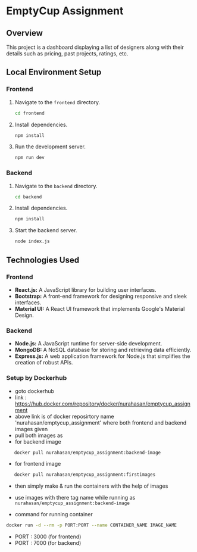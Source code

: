 # EmptyCup Assignment

## Overview

This project is a dashboard displaying a list of designers along with their details such as pricing, past projects, ratings, etc.

## Local Environment Setup

### Frontend

1. Navigate to the `frontend` directory.
   ```bash
   cd frontend
   ```

2. Install dependencies.
   ```bash
   npm install
   ```

3. Run the development server.
   ```bash
   npm run dev
   ```

### Backend

1. Navigate to the `backend` directory.
   ```bash
   cd backend
   ```

2. Install dependencies.
   ```bash
   npm install
   ```

3. Start the backend server.
   ```bash
   node index.js
   ```

## Technologies Used

### Frontend

- **React.js:** A JavaScript library for building user interfaces.
- **Bootstrap:** A front-end framework for designing responsive and sleek interfaces.
- **Material UI:** A React UI framework that implements Google's Material Design.

### Backend

- **Node.js:** A JavaScript runtime for server-side development.
- **MongoDB:** A NoSQL database for storing and retrieving data efficiently.
- **Express.js:** A web application framework for Node.js that simplifies the creation of robust APIs.


### Setup by Dockerhub 
- goto dockerhub 
- link : https://hub.docker.com/repository/docker/nurahasan/emptycup_assignment
- above link is of docker reposirtory name 'nurahasan/emptycup_assignment' where both frontend and backend images given
- pull both images as 
- for backend image
```bash
   docker pull nurahasan/emptycup_assignment:backend-image
```

- for frontend image
```bash
   docker pull nurahasan/emptycup_assignment:firstimages
```
- then simply make & run the containers with the help of images
- use images with there tag name while running as ```nurahasan/emptycup_assignment:backend-image ```

- command for running container 
```bash
docker run -d --rm -p PORT:PORT --name CONTAINER_NAME IMAGE_NAME 
```
- PORT : 3000 (for frontend)
- PORT : 7000 (for backend)
